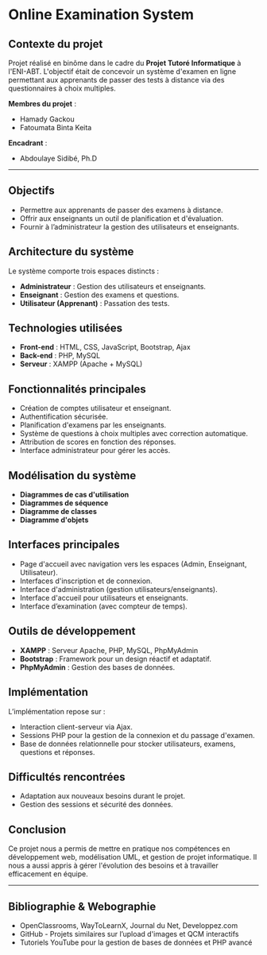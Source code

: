 # Online Examination System

## Contexte du projet
Projet réalisé en binôme dans le cadre du **Projet Tutoré Informatique** à l'ENI-ABT. L'objectif était de concevoir un système d'examen en ligne permettant aux apprenants de passer des tests à distance via des questionnaires à choix multiples.

**Membres du projet** :
- Hamady Gackou
- Fatoumata Binta Keita

**Encadrant** :
- Abdoulaye Sidibé, Ph.D


---

## Objectifs
- Permettre aux apprenants de passer des examens à distance.
- Offrir aux enseignants un outil de planification et d'évaluation.
- Fournir à l’administrateur la gestion des utilisateurs et enseignants.


## Architecture du système
Le système comporte trois espaces distincts :
- **Administrateur** : Gestion des utilisateurs et enseignants.
- **Enseignant** : Gestion des examens et questions.
- **Utilisateur (Apprenant)** : Passation des tests.


## Technologies utilisées
- **Front-end** : HTML, CSS, JavaScript, Bootstrap, Ajax
- **Back-end** : PHP, MySQL
- **Serveur** : XAMPP (Apache + MySQL)


## Fonctionnalités principales
- Création de comptes utilisateur et enseignant.
- Authentification sécurisée.
- Planification d'examens par les enseignants.
- Système de questions à choix multiples avec correction automatique.
- Attribution de scores en fonction des réponses.
- Interface administrateur pour gérer les accès.


## Modélisation du système
- **Diagrammes de cas d'utilisation**
- **Diagrammes de séquence**
- **Diagramme de classes**
- **Diagramme d'objets**


## Interfaces principales
- Page d'accueil avec navigation vers les espaces (Admin, Enseignant, Utilisateur).
- Interfaces d'inscription et de connexion.
- Interface d'administration (gestion utilisateurs/enseignants).
- Interface d'accueil pour utilisateurs et enseignants.
- Interface d’examination (avec compteur de temps).


## Outils de développement
- **XAMPP** : Serveur Apache, PHP, MySQL, PhpMyAdmin
- **Bootstrap** : Framework pour un design réactif et adaptatif.
- **PhpMyAdmin** : Gestion des bases de données.


## Implémentation
L’implémentation repose sur :
- Interaction client-serveur via Ajax.
- Sessions PHP pour la gestion de la connexion et du passage d'examen.
- Base de données relationnelle pour stocker utilisateurs, examens, questions et réponses.


## Difficultés rencontrées
- Adaptation aux nouveaux besoins durant le projet.
- Gestion des sessions et sécurité des données.


## Conclusion
Ce projet nous a permis de mettre en pratique nos compétences en développement web, modélisation UML, et gestion de projet informatique. Il nous a aussi appris à gérer l'évolution des besoins et à travailler efficacement en équipe.


---

## Bibliographie & Webographie
- OpenClassrooms, WayToLearnX, Journal du Net, Developpez.com
- GitHub - Projets similaires sur l’upload d'images et QCM interactifs
- Tutoriels YouTube pour la gestion de bases de données et PHP avancé

